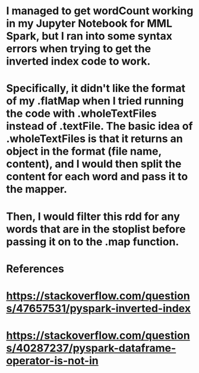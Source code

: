 # I managed to get wordCount working in my Jupyter Notebook for MML Spark, but I ran into some syntax errors when trying to get the inverted index code to work.
# Specifically, it didn't like the format of my .flatMap when I tried running the code with .wholeTextFiles instead of .textFile. The basic idea of .wholeTextFiles is that it returns an object in the format (file name, content), and I would then split the content for each word and pass it to the mapper.
# Then, I would filter this rdd for any words that are in the stoplist before passing it on to the .map function.
#
# References
# https://stackoverflow.com/questions/47657531/pyspark-inverted-index
# https://stackoverflow.com/questions/40287237/pyspark-dataframe-operator-is-not-in
